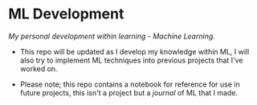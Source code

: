 # ML Development
*My personal development within learning - Machine Learning.*

- This repo will be updated as I develop my knowledge within ML, I will also try to implement ML techniques into previous projects that I've worked on. 

- Please note; this repo contains a notebook for reference for use in future projects, this isn't a project but a *journal* of ML that I made. 
